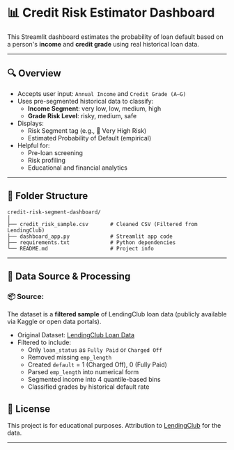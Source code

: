 
# 📊 Credit Risk Estimator Dashboard

This Streamlit dashboard estimates the probability of loan default based on a person's **income** and **credit grade** using real historical loan data.

---

## 🔍 Overview

- Accepts user input: `Annual Income` and `Credit Grade (A–G)`
- Uses pre-segmented historical data to classify:
  - **Income Segment**: very low, low, medium, high
  - **Grade Risk Level**: risky, medium, safe
- Displays:
  - Risk Segment tag (e.g., 🔴 Very High Risk)
  - Estimated Probability of Default (empirical)
- Helpful for:
  - Pre-loan screening
  - Risk profiling
  - Educational and financial analytics

---

## 📁 Folder Structure

```
credit-risk-segment-dashboard/
│
├── credit_risk_sample.csv       # Cleaned CSV (Filtered from LendingClub)
├── dashboard_app.py             # Streamlit app code
├── requirements.txt             # Python dependencies
└── README.md                    # Project info
```

---

## 🧼 Data Source & Processing

### 📦 Source:
The dataset is a **filtered sample** of LendingClub loan data (publicly available via Kaggle or open data portals).

- Original Dataset: [LendingClub Loan Data](https://www.kaggle.com/datasets/wendykan/lending-club-loan-data)
- Filtered to include:
  - Only `loan_status` as `Fully Paid` or `Charged Off`
  - Removed missing `emp_length`
  - Created `default` = 1 (Charged Off), 0 (Fully Paid)
  - Parsed `emp_length` into numerical form
  - Segmented income into 4 quantile-based bins
  - Classified grades by historical default rate


## 🤝 License

This project is for educational purposes. Attribution to [LendingClub](https://www.lendingclub.com/info/statistics.action) for the data.

---
